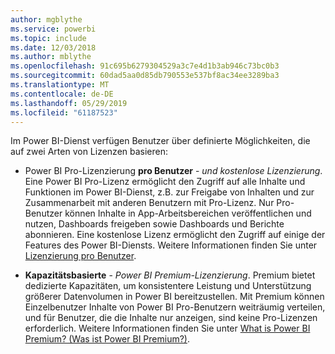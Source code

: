 ```yaml
---
author: mgblythe
ms.service: powerbi
ms.topic: include
ms.date: 12/03/2018
ms.author: mblythe
ms.openlocfilehash: 91c695b6279304529a3c7e4d1b3ab946c73bc0b3
ms.sourcegitcommit: 60dad5aa0d85db790553e537bf8ac34ee3289ba3
ms.translationtype: MT
ms.contentlocale: de-DE
ms.lasthandoff: 05/29/2019
ms.locfileid: "61187523"
---
```

Im Power BI-Dienst verfügen Benutzer über definierte Möglichkeiten, die auf zwei Arten von Lizenzen basieren:

* Power BI Pro-Lizenzierung **pro Benutzer** -  *und kostenlose Lizenzierung*. Eine Power BI Pro-Lizenz ermöglicht den Zugriff auf alle Inhalte und Funktionen im Power BI-Dienst, z.B. zur Freigabe von Inhalten und zur Zusammenarbeit mit anderen Benutzern mit Pro-Lizenz. Nur Pro-Benutzer können Inhalte in App-Arbeitsbereichen veröffentlichen und nutzen, Dashboards freigeben sowie Dashboards und Berichte abonnieren. Eine kostenlose Lizenz ermöglicht den Zugriff auf einige der Features des Power BI-Diensts. Weitere Informationen finden Sie unter [Lizenzierung pro Benutzer](../service-features-license-type.md#per-user-license-type-comparison).

* **Kapazitätsbasierte** - *Power BI Premium-Lizenzierung*. Premium bietet dedizierte Kapazitäten, um konsistentere Leistung und Unterstützung größerer Datenvolumen in Power BI bereitzustellen. Mit Premium können Einzelbenutzer Inhalte von Power BI Pro-Benutzern weiträumig verteilen, und für Benutzer, die die Inhalte nur anzeigen, sind keine Pro-Lizenzen erforderlich. Weitere Informationen finden Sie unter [What is Power BI Premium? (Was ist Power BI Premium?)](../service-premium-what-is.md).